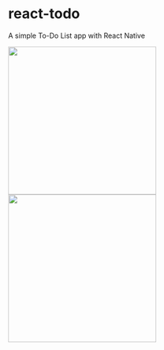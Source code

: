 # react-todo
A simple To-Do List app with React Native

<p float="left">
  <img src="https://user-images.githubusercontent.com/76754183/183613779-763cbae1-ac31-49e9-88e3-5b168f564a0d.jpg" width="300">
  <img src="https://user-images.githubusercontent.com/76754183/183613796-9ac527f9-8f5b-4c6d-99be-2c7fa72e05b8.jpg" width="300">
</p>

